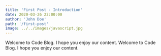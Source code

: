 ```yaml
---
title: 'First Post - Introduction'
date: 2020-03-26 22:00:00
author: 'John Doe'
path: '/first-post'
image: ../../images/javascript.jpg
---
```


Welcome to Code Blog. I hope you enjoy our content. Welcome to Code Blog. I hope you enjoy our content.